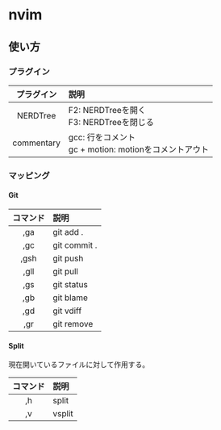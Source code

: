 # nvim
## 使い方
### プラグイン

| プラグイン | 説明                                                       |
|:----------:|:-----------------------------------------------------------|
| NERDTree   | F2: NERDTreeを開く <br> F3: NERDTreeを閉じる               |
| commentary | gcc: 行をコメント <br> gc + motion: motionをコメントアウト |

### マッピング
#### Git

| コマンド   | 説明                    |
|:----------:|:------------------------|
| ,ga        | git add .               |
| ,gc        | git commit .            |
| ,gsh       | git push                |
| ,gll       | git pull                |
| ,gs        | git status              |
| ,gb        | git blame               |
| ,gd        | git vdiff               |
| ,gr        | git remove              |

#### Split

現在開いているファイルに対して作用する。

| コマンド   | 説明                    |
|:----------:|:------------------------|
| ,h         | split                   |
| ,v         | vsplit                  |
